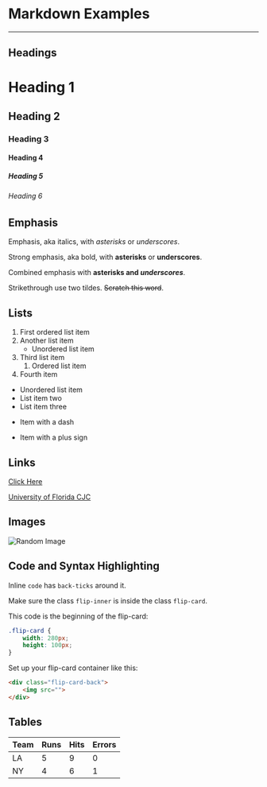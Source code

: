 # Markdown Examples
---

## Headings
# Heading 1
## Heading 2
### Heading 3
#### Heading 4
##### Heading 5
###### Heading 6

## Emphasis
Emphasis, aka italics, with *asterisks* or _underscores_. 

Strong emphasis, aka bold, with **asterisks** or __underscores__.

Combined emphasis with **asterisks and _underscores_**.

Strikethrough use two tildes. ~~Scratch this word~~. 

## Lists
1. First ordered list item
2. Another list item
    * Unordered list item
3. Third list item
    1. Ordered list item
4. Fourth item

* Unordered list item
* List item two
* List item three
- Item with a dash
+ Item with a plus sign

## Links
[Click Here](https://www.youtube.com)

[University of Florida CJC](https://www.jou.ufl.edu "College of Journalism and Communications")

## Images
![Random Image](https://www.google.com/url?sa=i&url=https%3A%2F%2Fwww.pngaaa.com%2Fdetail%2F168189&psig=AOvVaw3VmhgikytDQCrjamgoU6W6&ust=1617388464633000&source=images&cd=vfe&ved=0CAIQjRxqFwoTCOjnrtzX3e8CFQAAAAAdAAAAABAD)

## Code and Syntax Highlighting
Inline `code` has `back-ticks` around it.

Make sure the class `flip-inner` is inside the class `flip-card`.

This code is the beginning of the flip-card:
``` css
.flip-card {
    width: 280px;
    height: 100px;
}
```
Set up your flip-card container like this:
``` html
<div class="flip-card-back">
    <img src="">
</div>
```

## Tables
| Team | Runs | Hits | Errors|
| ---- | ---- | ---- | ---- |
| LA | 5 | 9 | 0 |
| NY | 4 | 6 | 1 |

